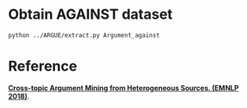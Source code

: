 # Obtain AGAINST dataset

    python ../ARGUE/extract.py Argument_against 

# Reference
**[Cross-topic Argument Mining from Heterogeneous Sources. (EMNLP 2018)](https://www.aclweb.org/anthology/D18-1402.pdf)**.
